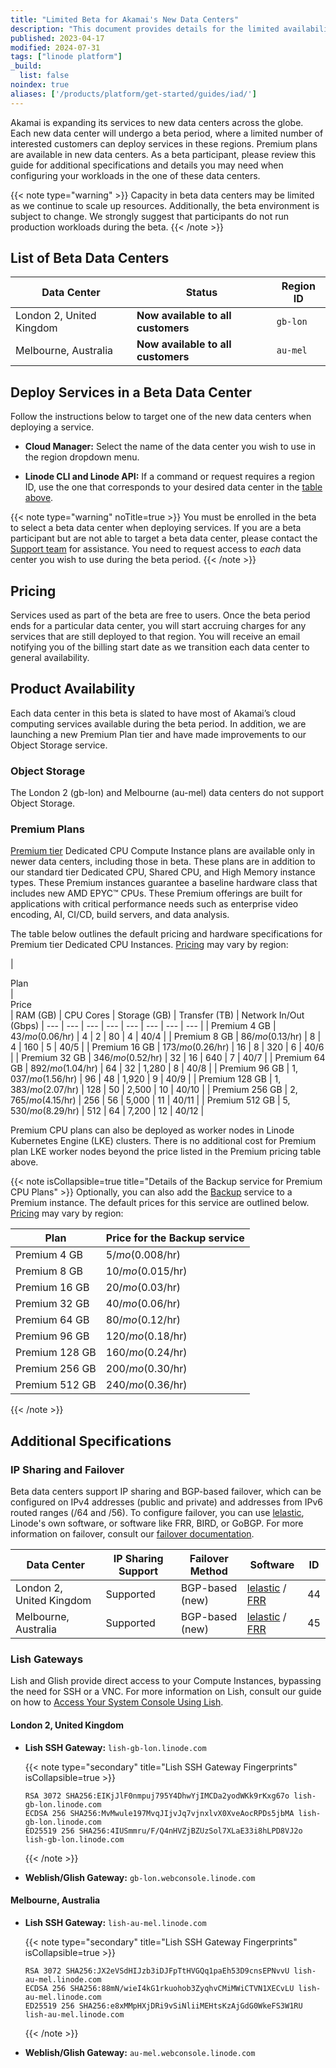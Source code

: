 ```yaml
---
title: "Limited Beta for Akamai's New Data Centers"
description: "This document provides details for the limited availability beta of Akamai Cloud Compute's latest data centers."
published: 2023-04-17
modified: 2024-07-31
tags: ["linode platform"]
_build:
  list: false
noindex: true
aliases: ['/products/platform/get-started/guides/iad/']
---
```


Akamai is expanding its services to new data centers across the globe. Each new data center will undergo a beta period, where a limited number of interested customers can deploy services in these regions. Premium plans are available in new data centers. As a beta participant, please review this guide for additional specifications and details you may need when configuring your workloads in the one of these data centers.

{{< note type="warning" >}}
Capacity in beta data centers may be limited as we continue to scale up resources. Additionally, the beta environment is subject to change. We strongly suggest that participants do not run production workloads during the beta.
{{< /note >}}

## List of Beta Data Centers

| Data Center | Status | Region ID |
| -- | -- | -- |
| London 2, United Kingdom | **Now available to all customers** | `gb-lon` |
| Melbourne, Australia | **Now available to all customers** | `au-mel` |

## Deploy Services in a Beta Data Center

Follow the instructions below to target one of the new data centers when deploying a service.

-   **Cloud Manager:** Select the name of the data center you wish to use in the region dropdown menu.

-   **Linode CLI and Linode API:** If a command or request requires a region ID, use the one that corresponds to your desired data center in the [table above](#list-of-new-data-centers).

{{< note type="warning" noTitle=true >}}
You must be enrolled in the beta to select a beta data center when deploying services. If you are a beta participant but are not able to target a beta data center, please contact the [Support team](https://www.linode.com/support/) for assistance. You need to request access to *each* data center you wish to use during the beta period.
{{< /note >}}

## Pricing

Services used as part of the beta are free to users. Once the beta period ends for a particular data center, you will start accruing charges for any services that are still deployed to that region. You will receive an email notifying you of the billing start date as we transition each data center to general availability.

## Product Availability

Each data center in this beta is slated to have most of Akamai’s cloud computing services available during the beta period. In addition, we are launching a new Premium Plan tier and have made improvements to our Object Storage service.

### Object Storage

The London 2 (gb-lon) and Melbourne (au-mel) data centers do not support Object Storage.

### Premium Plans

[Premium tier](/docs/products/compute/compute-instances/plans/premium/) Dedicated CPU Compute Instance plans are available only in newer data centers, including those in beta. These plans are in addition to our standard tier Dedicated CPU, Shared CPU, and High Memory instance types. These Premium instances guarantee a baseline hardware class that includes new AMD EPYC™ CPUs. These Premium offerings are built for applications with critical performance needs such as enterprise video encoding, AI, CI/CD, build servers, and data analysis.

The table below outlines the default pricing and hardware specifications for Premium tier Dedicated CPU Instances. [Pricing](https://www.linode.com/pricing/) may vary by region:

| <div class="w-40">Plan</div> | <div class="w-36">Price</div> | RAM (GB) | CPU Cores | Storage (GB) | Transfer (TB) | Network In/Out (Gbps)
| --- |  --- | --- | --- | --- | --- | --- | --- |
| Premium 4 GB   | $43/mo ($0.06/hr)    | 4   | 2  | 80    | 4  | 40/4  |
| Premium 8 GB   | $86/mo ($0.13/hr)    | 8   | 4  | 160   | 5  | 40/5  |
| Premium 16 GB  | $173/mo ($0.26/hr)   | 16  | 8  | 320   | 6  | 40/6  |
| Premium 32 GB  | $346/mo ($0.52/hr)   | 32  | 16 | 640   | 7  | 40/7  |
| Premium 64 GB  | $892/mo ($1.04/hr)   | 64  | 32 | 1,280 | 8  | 40/8  |
| Premium 96 GB  | $1,037/mo ($1.56/hr) | 96  | 48 | 1,920 | 9  | 40/9  |
| Premium 128 GB | $1,383/mo ($2.07/hr) | 128 | 50 | 2,500 | 10 | 40/10 |
| Premium 256 GB | $2,765/mo ($4.15/hr) | 256 | 56 | 5,000 | 11 | 40/11 |
| Premium 512 GB | $5,530/mo ($8.29/hr) | 512 | 64 | 7,200 | 12 | 40/12 |

Premium CPU plans can also be deployed as worker nodes in Linode Kubernetes Engine (LKE) clusters. There is no additional cost for Premium plan LKE worker nodes beyond the price listed in the Premium pricing table above.

{{< note isCollapsible=true title="Details of the Backup service for Premium CPU Plans" >}}
Optionally, you can also add the [Backup](/docs/products/storage/backups/) service to a Premium instance. The default prices for this service are outlined below. [Pricing](https://www.linode.com/pricing/) may vary by region:

| <div class="w-40">Plan</div> | Price for the Backup service |
| --- | --- |
| Premium 4 GB  | $5/mo ($0.008/hr)    |
| Premium 8 GB  | $10/mo ($0.015/hr)   |
| Premium 16 GB | $20/mo ($0.03/hr)   |
| Premium 32 GB | $40/mo ($0.06/hr)   |
| Premium 64 GB | $80/mo ($0.12/hr)   |
| Premium 96 GB | $120/mo ($0.18/hr)  |
| Premium 128 GB | $160/mo ($0.24/hr) |
| Premium 256 GB | $200/mo ($0.30/hr) |
| Premium 512 GB | $240/mo ($0.36/hr) |
{{< /note >}}

## Additional Specifications

### IP Sharing and Failover

Beta data centers support IP sharing and BGP-based failover, which can be configured on IPv4 addresses (public and private) and addresses from IPv6 routed ranges (/64 and /56). To configure failover, you can use [lelastic](https://github.com/linode/lelastic), Linode's own software, or software like FRR, BIRD, or GoBGP. For more information on failover, consult our [failover documentation](/docs/products/compute/compute-instances/guides/failover/).

| Data Center | IP Sharing Support | Failover Method | Software | ID |
| --- | --- | --- | --- | --- |
| London 2, United Kingdom | Supported | BGP-based (new) | [lelastic](/docs/products/compute/compute-instances/guides/failover/#configure-failover) / [FRR](/docs/products/compute/compute-instances/guides/failover-bgp-frr/) | 44 |
| Melbourne, Australia | Supported | BGP-based (new) | [lelastic](/docs/products/compute/compute-instances/guides/failover/#configure-failover) / [FRR](/docs/products/compute/compute-instances/guides/failover-bgp-frr/) | 45 |

### Lish Gateways

Lish and Glish provide direct access to your Compute Instances, bypassing the need for SSH or a VNC. For more information on Lish, consult our guide on how to [Access Your System Console Using Lish](/docs/products/compute/compute-instances/guides/lish/).

#### London 2, United Kingdom

-   **Lish SSH Gateway:** `lish-gb-lon.linode.com`

    {{< note type="secondary" title="Lish SSH Gateway Fingerprints" isCollapsible=true >}}
    ```command
    RSA 3072 SHA256:EIKjJlF0nmpuj795Y4DhwYjIMCDa2yodWKk9rKxg67o lish-gb-lon.linode.com
    ECDSA 256 SHA256:MvMwule197MvqJIjvJq7vjnxlvX0XveAocRPDs5jbMA lish-gb-lon.linode.com
    ED25519 256 SHA256:4IUSmmru/F/Q4nHVZjBZUzSol7XLaE33i8hLPD8VJ2o lish-gb-lon.linode.com
    ```
    {{< /note >}}

-   **Weblish/Glish Gateway:** `gb-lon.webconsole.linode.com`

#### Melbourne, Australia

-   **Lish SSH Gateway:** `lish-au-mel.linode.com`

    {{< note type="secondary" title="Lish SSH Gateway Fingerprints" isCollapsible=true >}}
    ```command
    RSA 3072 SHA256:JX2eVSdHIJzb3iDJFpTtHVGQq1paEh53D9cnsEPNvvU lish-au-mel.linode.com
    ECDSA 256 SHA256:88mN/wieI4kG1rkuohob3ZyqhvCMiMWiCTVN1XECvLU lish-au-mel.linode.com
    ED25519 256 SHA256:e8xMMpHXjDRi9vSiNliiMEHtsKzAjGdG0WkeFS3W1RU lish-au-mel.linode.com
    ```
    {{< /note >}}

-   **Weblish/Glish Gateway:** `au-mel.webconsole.linode.com`
